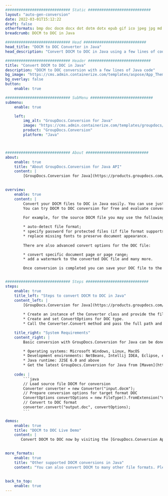 ```yaml
---
############################# Static ############################
layout: "auto-gen-conversion"
date: 2022-03-01T15:12:22
draft: false
otherformats: bmp doc docm docx dot dotm dotx epub gif ico jpeg jpg md odt ott pdf png psd rtf tex tif tiff txt xps
breadcrumb: DOCM to DOC in Java

############################# Head ############################
head_title: "DOCM to DOC Converter in Java"
head_description: "Convert DOCM to DOC in Java using a few lines of code. Use the GroupDocs Document Conversion API to convert over 160 file formats."

############################# Header ############################
title: "Convert DOCM to DOC in Java"
description: "DOCM to DOC conversion with a few lines of Java code"
bg_image: "https://cms.admin.containerize.com/templates/aspose/App_Themes/V3/images/bg/header1.png"
bg_overlay: false
button:
    enable: true

############################# SubMenu ############################
submenu:
    enable: true

    left:
        img_alt: "GroupDocs.Conversion for Java"
        image: "https://cms.admin.containerize.com/templates/groupdocs/images/product-logos/90x90-noborder/groupdocs-conversion-java.png"
        product: "GroupDocs.Conversion"
        platform: "Java"



############################# About ############################
about:
    enable: true
    title: "About GroupDocs.Conversion for Java API"
    content: |
        [GroupDocs.Conversion for Java](https://products.groupdocs.com/conversion/java/) can be used to convert Microsoft Word, Excel, PowerPoint, PDF, Visio and other formats. GroupDocs.Conversion is a standalone API that is suitable for back-end and internal systems where high performance is required. It does not depend on any software such as Microsoft or Open Office.
    

overview:
    enable: true
    content: |
        Convert your DOCM files to DOC in Java easily. You can use just a couple of Java code lines in any platform of your choice like - Windows, Linux, macOS.
        You can try DOCM to DOC conversion for free and evaluate conversion results quality.  Along with simple file conversion scenarios you can try more advanced options for loading source DOCM file and for saving output DOC result. 
        
        For example, for the source DOCM file you may use the following load options:

        * auto-detect file format;
        * specify password for protected files (if file format supports it);
        * replace missing fonts to preserve document appearance.
        
        There are also advanced convert options for the DOC file:

        * convert specific document page or page range;
        * add a watermark to the converted DOC file and many more.

        Once conversion is completed you can save your DOC file to the local file path or any third-party storage like FTP, Amazon S3, Google Drive, Dropbox etc. Please note - to convert DOCM to DOC there is no need for any additional software installed - like MS Office, Open Office, Adobe Acrobat Reader etc.


############################# Steps ############################
steps:
    enable: true
    title_left: "Steps to convert DOCM to DOC in Java"
    content_left: |
        [GroupDocs.Conversion for Java](https://products.groupdocs.com/conversion/java/) makes it easy for developers to convert a DOCM file to DOC with a few lines of code.
        
        * Create an instance of the Converter class and provide the file DOCM with the full path
        * Create and set ConvertOptions for DOC type.
        * Call the Converter.Convert method and pass the full path and format (DOC) as a parameter

    title_right: "System Requirements"
    content_right: |
        Basic conversion with GroupDocs.Conversion for Java can be done in just a few simple steps. Our APIs are supported on all major platforms and operating systems. Before executing the code below, make sure you have the following prerequisites installed on your system.

        * Operating systems: Microsoft Windows, Linux, MacOS
        * Development environments: NetBeans, Intellij IDEA, Eclipse, etc.
        * Java runtime: J2SE 6.0 and above
        * Get the latest GroupDocs.Conversion for Java from [Maven](https://repository.groupdocs.com/webapp/#/artifacts/browse/tree/General/repo/com/groupdocs/groupdocs-conversion)
         
    code: |
        ```java    
        // Load source file DOCM for conversion
        Converter converter = new Converter("input.docm");
        // Prepare conversion options for target format DOC
        ConvertOptions convertOptions = new FileType().fromExtension("doc").getConvertOptions();
        // Convert to DOC format
        converter.convert("output.doc", convertOptions);
        ```

demos:
    enable: true
    title: "DOCM to DOC Live Demo"
    content: |
       Convert DOCM to DOC now by visiting the [GroupDocs.Conversion App](https://products.groupdocs.app/conversion/family) website. Online demo has the following advantages
          

more_formats:
    enable: true
    title: "Other supported DOCM conversions in Java"
    content: "You can also convert DOCM to many other file formats. Please see the list below."
       
       
back_to_top:
    enable: true
---
```

